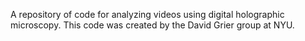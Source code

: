 A repository of code for analyzing videos using digital holographic
microscopy. This code was created by the David Grier group at NYU.